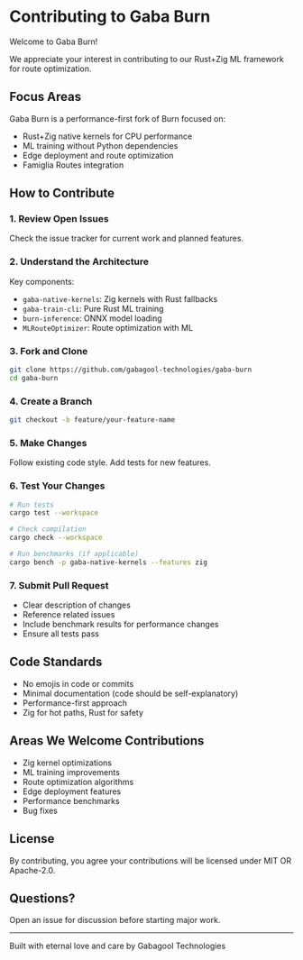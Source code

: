 # Contributing to Gaba Burn

Welcome to Gaba Burn!

We appreciate your interest in contributing to our Rust+Zig ML framework for route optimization.

## Focus Areas

Gaba Burn is a performance-first fork of Burn focused on:
- Rust+Zig native kernels for CPU performance
- ML training without Python dependencies
- Edge deployment and route optimization
- Famiglia Routes integration

## How to Contribute

### 1. Review Open Issues

Check the issue tracker for current work and planned features.

### 2. Understand the Architecture

Key components:
- `gaba-native-kernels`: Zig kernels with Rust fallbacks
- `gaba-train-cli`: Pure Rust ML training
- `burn-inference`: ONNX model loading
- `MLRouteOptimizer`: Route optimization with ML

### 3. Fork and Clone

```bash
git clone https://github.com/gabagool-technologies/gaba-burn
cd gaba-burn
```

### 4. Create a Branch

```bash
git checkout -b feature/your-feature-name
```

### 5. Make Changes

Follow existing code style. Add tests for new features.

### 6. Test Your Changes

```bash
# Run tests
cargo test --workspace

# Check compilation
cargo check --workspace

# Run benchmarks (if applicable)
cargo bench -p gaba-native-kernels --features zig
```

### 7. Submit Pull Request

- Clear description of changes
- Reference related issues
- Include benchmark results for performance changes
- Ensure all tests pass

## Code Standards

- No emojis in code or commits
- Minimal documentation (code should be self-explanatory)
- Performance-first approach
- Zig for hot paths, Rust for safety

## Areas We Welcome Contributions

- Zig kernel optimizations
- ML training improvements
- Route optimization algorithms
- Edge deployment features
- Performance benchmarks
- Bug fixes

## License

By contributing, you agree your contributions will be licensed under MIT OR Apache-2.0.

## Questions?

Open an issue for discussion before starting major work.

---

Built with eternal love and care by Gabagool Technologies
